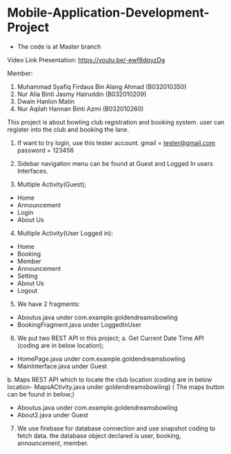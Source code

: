 # Mobile-Application-Development-Project

- The code is at Master branch

Video  Link Presentation: https://youtu.be/-ewf8dqyzDg

Member:
1. Muhammad Syafiq Firdaus Bin Alang Ahmad (B032010350)
2. Nur Alia Binti Jasmy Hairuddin (B032010209)
3. Dwain Hanlon Matin 
4. Nur Aqilah Hannan Binti Azmi (B032010260)

This project is about bowling club registration and booking system. user can register into the club and booking the lane.

1. If want to try login, use this tester account.
gmail = tester@gmail.com
password = 123456

2. Sidebar navigation menu can be found at Guest and Logged In users Interfaces.

3. Multiple Activity(Guest);
- Home
- Announcement
- Login
- About Us

4. Multiple Activity(User Logged in): 
- Home
- Booking
- Member
- Announcement
- Setting
- About Us
- Logout

5. We have 2 fragments:
- Aboutus.java under com.example.goldendreamsbowling
- BookingFragment.java under LoggedInUser

6. We put two REST API in this project;
a. Get Current Date Time API (coding are in below location);
- HomePage.java under com.example.goldendreamsbowling 
- MainInterface.java under Guest

b. Maps REST API which to locate the club location (coding are in below location- MapsACtivity.java under goldendreamsbowling)
( The maps button can be found in below;)
- Aboutus.java under com.example.goldendreamsbowling
- About2.java under Guest

7. We use firebase for database connection and use snapshot coding to fetch data. the database object declared is user, booking, announcement, member.
